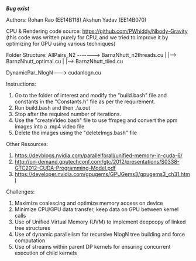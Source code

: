 ***Bug exist***

Authors: Rohan Rao (EE14B118)
		 Akshun Yadav (EE14B070)

CPU & Rendering code source: https://github.com/PWhiddy/Nbody-Gravity
(this code was written purely for CPU, and we tried to improve it by optimizing for GPU using various techniques)

Folder Structure:
AllPairs_N2 -------> BarnzNhutt_n2threads.cu
				|
				|--> BarnzNhutt_optimal.cu
				|
				|--> BarnzNhutt_tiled.cu

DynamicPar_NlogN---> cudanlogn.cu

Instructions:
1. Go to the folder of interest and modify the "build.bash" file and constants in the "Constants.h" file as per the requirement.
2. Run build.bash and then ./a.out
3. Stop after the required number of iterations.
4. Use the "createVideo.bash" file to use ffmpeg and convert the ppm images into a .mp4 video file
5. Delete the images using the "deleteImgs.bash" file

Other Resources:
1) https://devblogs.nvidia.com/parallelforall/unified-memory-in-cuda-6/
2) http://on-demand.gputechconf.com/gtc/2012/presentations/S0338-GTC2012-CUDA-Programming-Model.pdf
3) https://developer.nvidia.com/gpugems/GPUGems3/gpugems3_ch31.html

Challenges:
1) Maximize coalescing and optimize memory access on device
2) Minimize CPU/GPU data transfer, keep data on GPU between kernel calls
3) Use of Unified Virtual Memory (UVM) to implement deepcopy of linked tree structures
4) Use of dynamic parallelism for recursive NlogN tree building and force computation
5) Use of streams within parent DP kernels for ensuring concurrent execution of child kernels
